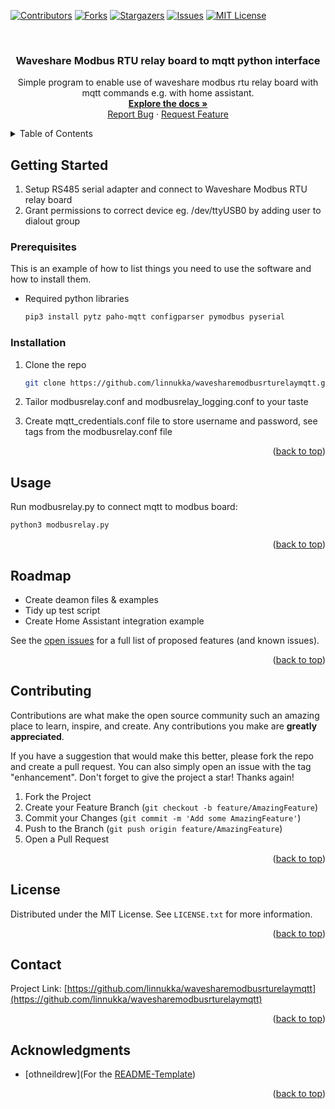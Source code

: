 <!-- Improved compatibility of back to top link: See: https://github.com/othneildrew/Best-README-Template/pull/73 -->
<a name="readme-top"></a>
<!--
*** Thanks for checking out the Best-README-Template. If you have a suggestion
*** that would make this better, please fork the repo and create a pull request
*** or simply open an issue with the tag "enhancement".
*** Don't forget to give the project a star!
*** Thanks again! Now go create something AMAZING! :D
-->

<!-- PROJECT SHIELDS -->
<!--
*** I'm using markdown "reference style" links for readability.
*** Reference links are enclosed in brackets [ ] instead of parentheses ( ).
*** See the bottom of this document for the declaration of the reference variables
*** for contributors-url, forks-url, etc. This is an optional, concise syntax you may use.
*** https://www.markdownguide.org/basic-syntax/#reference-style-links
-->
[![Contributors][contributors-shield]][contributors-url]
[![Forks][forks-shield]][forks-url]
[![Stargazers][stars-shield]][stars-url]
[![Issues][issues-shield]][issues-url]
[![MIT License][license-shield]][license-url]


<!-- PROJECT LOGO -->
<br />
<div align="center">
<h3 align="center">Waveshare Modbus RTU relay board to mqtt python interface</h3>

  <p align="center">
    Simple program to enable use of waveshare modbus rtu relay board with mqtt commands e.g. with home assistant.
    <br />
    <a href="https://github.com/linnukka/wavesharemodbusrturelaymqtt"><strong>Explore the docs »</strong></a>
    <br />
    <a href="https://github.com/linnukka/wavesharemodbusrturelaymqtt/issues">Report Bug</a>
    ·
    <a href="https://github.com/linnukka/wavesharemodbusrturelaymqtt/issues">Request Feature</a>
  </p>
</div>


<!-- TABLE OF CONTENTS -->
<details>
  <summary>Table of Contents</summary>
  <ol>
    <!--<li>
      <a href="#about-the-project">About The Project</a>
      <ul>
        <li><a href="#built-with">Built With</a></li>
      </ul>
    </li>-->
    <li>
      <a href="#getting-started">Getting Started</a>
      <ul>
        <li><a href="#prerequisites">Prerequisites</a></li>
        <li><a href="#installation">Installation</a></li>
      </ul>
    </li>
    <li><a href="#usage">Usage</a></li>
    <li><a href="#roadmap">Roadmap</a></li>
    <li><a href="#contributing">Contributing</a></li>
    <li><a href="#license">License</a></li>
    <li><a href="#contact">Contact</a></li>
    <li><a href="#acknowledgments">Acknowledgments</a></li>
  </ol>
</details>



<!-- ABOUT THE PROJECT 
## About The Project
<p align="right">(<a href="#readme-top">back to top</a>)</p>

-->
<!-- 
### Built With

* [![Next][Next.js]][Next-url]
* [![React][React.js]][React-url]
* [![Vue][Vue.js]][Vue-url]
* [![Angular][Angular.io]][Angular-url]
* [![Svelte][Svelte.dev]][Svelte-url]
* [![Laravel][Laravel.com]][Laravel-url]
* [![Bootstrap][Bootstrap.com]][Bootstrap-url]
* [![JQuery][JQuery.com]][JQuery-url]

<p align="right">(<a href="#readme-top">back to top</a>)</p>
-->
<!-- GETTING STARTED -->
## Getting Started

1) Setup RS485 serial adapter and connect to Waveshare Modbus RTU relay board
2) Grant permissions to correct device eg. /dev/ttyUSB0 by adding user to dialout group 

### Prerequisites

This is an example of how to list things you need to use the software and how to install them.
* Required python libraries
  ```sh
  pip3 install pytz paho-mqtt configparser pymodbus pyserial
  ```
### Installation

1. Clone the repo
   ```sh
   git clone https://github.com/linnukka/wavesharemodbusrturelaymqtt.git
   ```
2. Tailor modbusrelay.conf and modbusrelay_logging.conf to your taste

3. Create mqtt_credentials.conf file to store username and password, see tags from the modbusrelay.conf file

<p align="right">(<a href="#readme-top">back to top</a>)</p>


<!-- USAGE EXAMPLES -->
## Usage

Run modbusrelay.py to connect mqtt to modbus board:
  ```sh
  python3 modbusrelay.py
  ```

<p align="right">(<a href="#readme-top">back to top</a>)</p>


<!-- ROADMAP -->
## Roadmap

- Create deamon files & examples
- Tidy up test script
- Create Home Assistant integration example

See the [open issues](https://github.com/linnukka/wavesharemodbusrturelaymqtt/issues) for a full list of proposed features (and known issues).

<p align="right">(<a href="#readme-top">back to top</a>)</p>

<!-- CONTRIBUTING -->
## Contributing

Contributions are what make the open source community such an amazing place to learn, inspire, and create. Any contributions you make are **greatly appreciated**.

If you have a suggestion that would make this better, please fork the repo and create a pull request. You can also simply open an issue with the tag "enhancement".
Don't forget to give the project a star! Thanks again!

1. Fork the Project
2. Create your Feature Branch (`git checkout -b feature/AmazingFeature`)
3. Commit your Changes (`git commit -m 'Add some AmazingFeature'`)
4. Push to the Branch (`git push origin feature/AmazingFeature`)
5. Open a Pull Request

<p align="right">(<a href="#readme-top">back to top</a>)</p>

<!-- LICENSE -->
## License

Distributed under the MIT License. See `LICENSE.txt` for more information.

<p align="right">(<a href="#readme-top">back to top</a>)</p>


<!-- CONTACT -->
## Contact

Project Link: [https://github.com/linnukka/wavesharemodbusrturelaymqtt](https://github.com/linnukka/wavesharemodbusrturelaymqtt)

<p align="right">(<a href="#readme-top">back to top</a>)</p>

## Acknowledgments

* [othneildrew](For the <a href="https://github.com/othneildrew/Best-README-Template">README-Template</a>)
 
<p align="right">(<a href="#readme-top">back to top</a>)</p>



<!-- MARKDOWN LINKS & IMAGES -->
<!-- https://www.markdownguide.org/basic-syntax/#reference-style-links -->
[contributors-shield]: https://img.shields.io/github/contributors/linnukka/wavesharemodbusrturelaymqtt.svg?style=for-the-badge
[contributors-url]: https://github.com/linnukka/wavesharemodbusrturelaymqtt/graphs/contributors
[forks-shield]: https://img.shields.io/github/forks/linnukka/wavesharemodbusrturelaymqtt.svg?style=for-the-badge
[forks-url]: https://github.com/linnukka/wavesharemodbusrturelaymqtt/network/members
[stars-shield]: https://img.shields.io/github/stars/linnukka/wavesharemodbusrturelaymqtt.svg?style=for-the-badge
[stars-url]: https://github.com/linnukka/wavesharemodbusrturelaymqtt/stargazers
[issues-shield]: https://img.shields.io/github/issues/linnukka/wavesharemodbusrturelaymqtt.svg?style=for-the-badge
[issues-url]: https://github.com/linnukka/wavesharemodbusrturelaymqtt/issues
[license-shield]: https://img.shields.io/github/license/linnukka/wavesharemodbusrturelaymqtt.svg?style=for-the-badge
[license-url]: https://github.com/linnukka/wavesharemodbusrturelaymqtt/blob/master/LICENSE.txt
[linkedin-shield]: https://img.shields.io/badge/-LinkedIn-black.svg?style=for-the-badge&logo=linkedin&colorB=555
[linkedin-url]: https://linkedin.com/in/linkedin_username
[product-screenshot]: images/screenshot.png
[Next.js]: https://img.shields.io/badge/next.js-000000?style=for-the-badge&logo=nextdotjs&logoColor=white
[Next-url]: https://nextjs.org/
[React.js]: https://img.shields.io/badge/React-20232A?style=for-the-badge&logo=react&logoColor=61DAFB
[React-url]: https://reactjs.org/
[Vue.js]: https://img.shields.io/badge/Vue.js-35495E?style=for-the-badge&logo=vuedotjs&logoColor=4FC08D
[Vue-url]: https://vuejs.org/
[Angular.io]: https://img.shields.io/badge/Angular-DD0031?style=for-the-badge&logo=angular&logoColor=white
[Angular-url]: https://angular.io/
[Svelte.dev]: https://img.shields.io/badge/Svelte-4A4A55?style=for-the-badge&logo=svelte&logoColor=FF3E00
[Svelte-url]: https://svelte.dev/
[Laravel.com]: https://img.shields.io/badge/Laravel-FF2D20?style=for-the-badge&logo=laravel&logoColor=white
[Laravel-url]: https://laravel.com
[Bootstrap.com]: https://img.shields.io/badge/Bootstrap-563D7C?style=for-the-badge&logo=bootstrap&logoColor=white
[Bootstrap-url]: https://getbootstrap.com
[JQuery.com]: https://img.shields.io/badge/jQuery-0769AD?style=for-the-badge&logo=jquery&logoColor=white
[JQuery-url]: https://jquery.com 